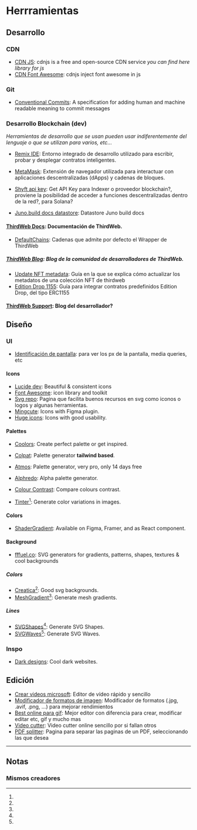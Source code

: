 # Herrramientas

## Desarrollo
### CDN
- [CDN JS](https://cdnjs.com/): cdnjs is a free and open-source CDN service _you can find here library for js_
- [CDN Font Awesome](https://cdnjs.com/libraries/font-awesome): cdnjs inject font awesome in js

### Git
- [Conventional Commits](https://www.conventionalcommits.org/en/v1.0.0/): A specification for adding human and machine readable meaning to commit messages
### Desarrollo Blockchain (dev)

_Herramientas de desarrollo que se usan pueden usar indiferentemente del lenguaje o que se utilizan para varios, etc..._

- [Remix IDE](https://remix.ethereum.org/): Entorno integrado de desarrollo utilizado para escribir, probar y desplegar contratos inteligentes.
- [MetaMask](https://metamask.io/): Extensión de navegador utilizada para interactuar con aplicaciones descentralizadas (dApps) y cadenas de bloques.

- [Shyft api key](https://shyft.to/get-api-key): Get API Key para Indexer o proveedor blockchain?, proviene la posibilidad de acceder a funciones descentralizadas dentro de la red?, para Solana?
- [Juno.build docs datastore](https://juno.build/docs/build/datastore): Datastore Juno build docs
#### [ThirdWeb Docs](https://portal.thirdweb.com/): Documentación de ThirdWeb.
- [DefaultChains](https://portal.thirdweb.com/react/v4/ThirdwebProvider#default-chains): Cadenas que admite por defecto el Wrapper de ThirdWeb
##### [ThirdWeb Blog](https://blog.thirdweb.com/): Blog de la comunidad de desarrolladores de ThirdWeb.
- [Update NFT metadata](https://blog.thirdweb.com/changelog/updating-and-freezing-nft-metadata/): Guía en la que se explica cómo actualizar los metadatos de una colección NFT de thirdweb
- [Edition Drop 1155](https://blog.thirdweb.com/guides/how-to-create-an-open-edition-nft-drop/): Guía para integrar contratos predefinidos Edition Drop, del tipo ERC1155
#### [ThirdWeb Support](https://support.thirdweb.com/): Blog del desarrollador?
## Diseño
### UI
- [Identificación de pantalla](https://www.mydevice.io/): para ver los px de la pantalla, media queries, etc
#### Icons
- [Lucide dev](https://lucide.dev/icons/link): Beautiful & consistent icons 
- [Font Awesome](https://fontawesome.com/): icon library and toolkit
- [Svg repo](https://www.svgrepo.com/): Pagina que facilita buenos recursos en svg como iconos o logos y algunas herramientas.
- [Mingcute](https://www.mingcute.com/): Icons with Figma plugin.
- [Huge icons](https://hugeicons.com/): Icons with good usability. 
#### Palettes 
- [Coolors](https://coolors.co/): Create perfect palette or get inspired.
- [Colpat](https://colpat.itsvg.in/): Palette generator **tailwind based**.
- [Atmos](https://app.atmos.style/): Palette generator, very pro, only 14 days free
- [Alphredo](https://alphredo.app/): Alpha palette generator.

- [Colour Contrast](https://colourcontrast.cc/ffe66b/222222): Compare colours contrast.

- [Tinter](https://tinter.uxie.io/)[^fam1]: Generate color variations in images.

#### Colors 
- [ShaderGradient](https://www.shadergradient.co/): Available on Figma, Framer, and as React component.

#### Background
- [fffuel.co](https://fffuel.co/):  SVG generators for gradients, patterns, shapes, textures & cool backgrounds
##### Colors
- [Creatica](https://creatica.app/)[^fam1]: Good svg backgrounds.
- [MeshGradient](https://meshgradient.in/)[^fam1]: Generate mesh gradients.
##### Lines
- [SVGShapes](https://www.svgshapes.in/)[^fam1]: Generate SVG Shapes.
- [SVGWaves](https://svgwave.in/)[^fam1]: Generate SVG Waves.

### Inspo

- [Dark designs](https://www.dark.design/): Cool dark websites.

## Edición
- [Crear videos microsoft](https://clipchamp.com/es/): Editor de vídeo rápido y sencillo
- [Modificador de formatos de imagen](https://squoosh.app/editor): Modificador de formatos (.jpg, .avif, .png, ...) para mejorar rendimientos
- [Best online para gif](https://ezgif.com/): Mejor editor con diferencia para crear, modificar editar etc, gif y mucho mas
- [Video cutter](https://online-video-cutter.com/es/): Video cutter online sencillo por si fallan otros
- [PDF splitter](https://www.ilovepdf.com/): Pagina para separar las paginas de un PDF, seleccionando las que desea

***

## Notas
### Mismos creadores
[^fam1]: 
